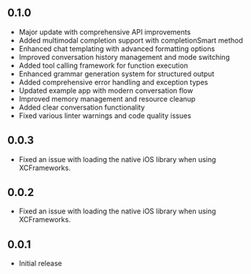 ## 0.1.0

* Major update with comprehensive API improvements
* Added multimodal completion support with completionSmart method
* Enhanced chat templating with advanced formatting options
* Improved conversation history management and mode switching
* Added tool calling framework for function execution
* Enhanced grammar generation system for structured output
* Added comprehensive error handling and exception types
* Updated example app with modern conversation flow
* Improved memory management and resource cleanup
* Added clear conversation functionality
* Fixed various linter warnings and code quality issues

## 0.0.3

* Fixed an issue with loading the native iOS library when using XCFrameworks.

## 0.0.2

* Fixed an issue with loading the native iOS library when using XCFrameworks.

## 0.0.1

* Initial release